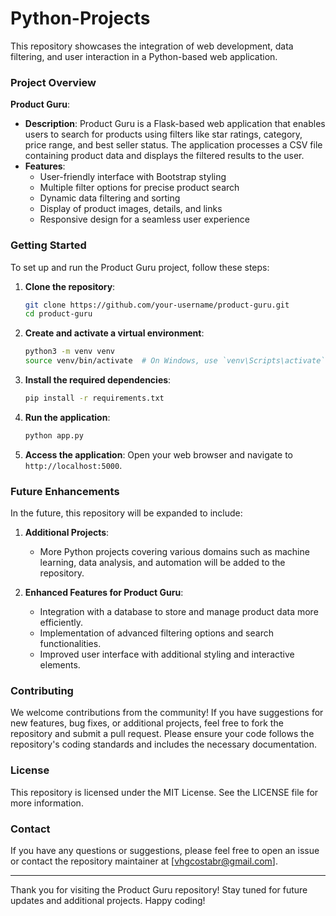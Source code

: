 # Python-Projects
This repository showcases the integration of web development, data filtering, and user interaction in a Python-based web application.

### Project Overview

**Product Guru**:
- **Description**: Product Guru is a Flask-based web application that enables users to search for products using filters like star ratings, category, price range, and best seller status. The application processes a CSV file containing product data and displays the filtered results to the user.
- **Features**:
  - User-friendly interface with Bootstrap styling
  - Multiple filter options for precise product search
  - Dynamic data filtering and sorting
  - Display of product images, details, and links
  - Responsive design for a seamless user experience

### Getting Started

To set up and run the Product Guru project, follow these steps:

1. **Clone the repository**:
   ```bash
   git clone https://github.com/your-username/product-guru.git
   cd product-guru
   ```

2. **Create and activate a virtual environment**:
   ```bash
   python3 -m venv venv
   source venv/bin/activate  # On Windows, use `venv\Scripts\activate`
   ```

3. **Install the required dependencies**:
   ```bash
   pip install -r requirements.txt
   ```

4. **Run the application**:
   ```bash
   python app.py
   ```

5. **Access the application**:
   Open your web browser and navigate to `http://localhost:5000`.

### Future Enhancements

In the future, this repository will be expanded to include:

1. **Additional Projects**:
   - More Python projects covering various domains such as machine learning, data analysis, and automation will be added to the repository.

2. **Enhanced Features for Product Guru**:
   - Integration with a database to store and manage product data more efficiently.
   - Implementation of advanced filtering options and search functionalities.
   - Improved user interface with additional styling and interactive elements.

### Contributing

We welcome contributions from the community! If you have suggestions for new features, bug fixes, or additional projects, feel free to fork the repository and submit a pull request. Please ensure your code follows the repository's coding standards and includes the necessary documentation.

### License

This repository is licensed under the MIT License. See the LICENSE file for more information.

### Contact

If you have any questions or suggestions, please feel free to open an issue or contact the repository maintainer at [vhgcostabr@gmail.com].

---

Thank you for visiting the Product Guru repository! Stay tuned for future updates and additional projects. Happy coding!
